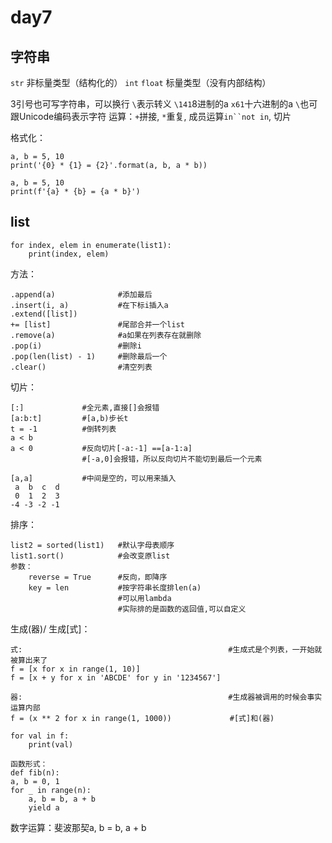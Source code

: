 # day7
## 字符串
`str` 非标量类型（结构化的）
`int` `float` 标量类型（没有内部结构）

3引号也可写字符串，可以换行
``\``表示转义
`\141`8进制的a `x61`十六进制的a
`\`也可跟Unicode编码表示字符
运算：`+`拼接, `*`重复, 成员运算`in``not in`, 切片     
  
格式化：
```
a, b = 5, 10
print('{0} * {1} = {2}'.format(a, b, a * b))

a, b = 5, 10
print(f'{a} * {b} = {a * b}')

```
## list
```
for index, elem in enumerate(list1):
    print(index, elem)
```
方法：
```
.append(a)              #添加最后
.insert(i, a)           #在下标i插入a
.extend([list])
+= [list]               #尾部合并一个list
.remove(a)              #a如果在列表存在就删除
.pop(i)                 #删除i
.pop(len(list) - 1)     #删除最后一个
.clear()                #清空列表
```
切片：
```
[:]             #全元素,直接[]会报错
[a:b:t]         #[a,b)步长t
t = -1          #倒转列表
a < b       
a < 0           #反向切片[-a:-1] ==[a-1:a]
                #[-a,0]会报错，所以反向切片不能切到最后一个元素

[a,a]           #中间是空的，可以用来插入
 a  b  c  d 
 0  1  2  3
-4 -3 -2 -1
```
排序：
```
list2 = sorted(list1)   #默认字母表顺序 
list1.sort()            #会改变原list
参数：
    reverse = True      #反向，即降序
    key = len           #按字符串长度排len(a)
                        #可以用lambda
                        #实际排的是函数的返回值,可以自定义
```
生成(器)/ 生成[式]：
```
式:                                              #生成式是个列表，一开始就被算出来了
f = [x for x in range(1, 10)]
f = [x + y for x in 'ABCDE' for y in '1234567']

器:                                              #生成器被调用的时候会事实运算内部
f = (x ** 2 for x in range(1, 1000))             #[式]和(器)

for val in f:
    print(val)
    
函数形式：
def fib(n):
a, b = 0, 1
for _ in range(n):
    a, b = b, a + b
    yield a

```
数字运算：斐波那契a, b = b, a + b

